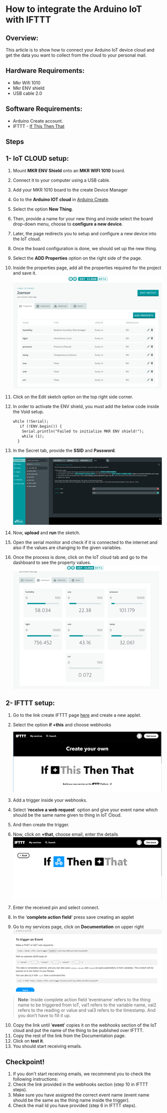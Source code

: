 # How to integrate the Arduino IoT with IFTTT

## Overview:

This article is to show how to connect your Arduino IoT device cloud and get the data you want to collect from the cloud to your personal mail.

## Hardware Requirements:

* Mkr Wifi 1010
* Mkr ENV shield
* USB cable 2.0

## Software Requirements:

* Arduino Create account.
* IFTTT - [If This Then That](https://ifttt.com/)

## Steps

## 1- IoT CLOUD setup:

1. Mount **MKR ENV Shield** onto an **MKR WIFI 1010** board.
2. Connect it to your computer using a USB cable.
3. Add your MKR 1010 board to the create Device Manager 
4. Go to the **Arduino IOT cloud** in [Arduino Create](https://create.arduino.cc/).
5. Select the option **New Thing**.
6. Then, provide a name for your new thing and inside select the board drop-down menu, choose to **configure a new device**.
7. Later, the page redirects you to setup and configure a new device into the IoT cloud.
8. Once the board configuration is done, we should set up the new thing.
9. Select the **ADD Properties** option on the right side of the page.
10. Inside the properties page, add all the properties required for the project and save it.
    ![ifttt_1](/assets/img/online/ifttt_1.png)
11. Click on the Edit sketch option on the top right side corner.
12. In order to activate the ENV shield, you must add the below code inside the Void setup.
    ```
    while (!Serial);
       if (!ENV.begin()) {
        Serial.println("Failed to initialize MKR ENV shield!");
        while (1);
      }
     ```
13. In the Secret tab, provide the **SSID** and **Password**.

    ![ifttt_2](/assets/img/online/ifttt_2.png)

14. Now, **upload** and **run** the sketch.       
15. Open the serial monitor and check if it is connected to the internet and also if the values are changing to the given variables.
16. Once the process is done, click on the IoT cloud tab and go to the dashboard to see the property values.
    ![ifttt_3](/assets/img/online/ifttt_3.png)

## 2- IFTTT setup:
1. Go to the link create IFTTT page [here](https://ifttt.com/create) and create a new applet.
2. Select the option **if +this** and choose webhooks
   
   ![ifttt_4](/assets/img/online/ifttt_4.png)
3. Add a trigger inside your webhooks.
4. Select ‘**receive a web request**´ option and give your event name which should be the same name given to thing in IoT Cloud.
5. And then create the trigger.
6. Now, click on **+that**, choose email, enter the details
   ![ifttt_5](/assets/img/online/ifttt_5.png)

7. Enter the received pin and select connect.
8. In the ‘**complete action field**’ press save creating an applet
9. Go to my services page, click on **Documentation** on upper right
   ![ifttt_6](/assets/img/online/ifttt_6.png)

  >**Note**: Inside complete action field ‘eventname’ refers to the thing name to be triggered from IoT, val1 refers to the variable name, val2 refers to the reading or value and val3 refers to the timestamp. And you don’t have to fill it up.
10. Copy the link until ‘**event**’ copies it on the webhooks section of the IoT cloud and put the name of the thing to be published over IFTTT.
11. Copy the rest of the link from the Documentation page.
12. Click on **test it**.
13. You should start receiving emails.

## Checkpoint!

1. If you don't start receiving emails, we recommend you to check the following instructions:
2. Check the link provided in the webhooks section (step 10 in IFTTT steps).
3. Make sure you have assigned the correct event name (event name should be the same as the thing name inside the trigger).
4. Check the mail Id you have provided  (step 6 in IFTTT steps).

